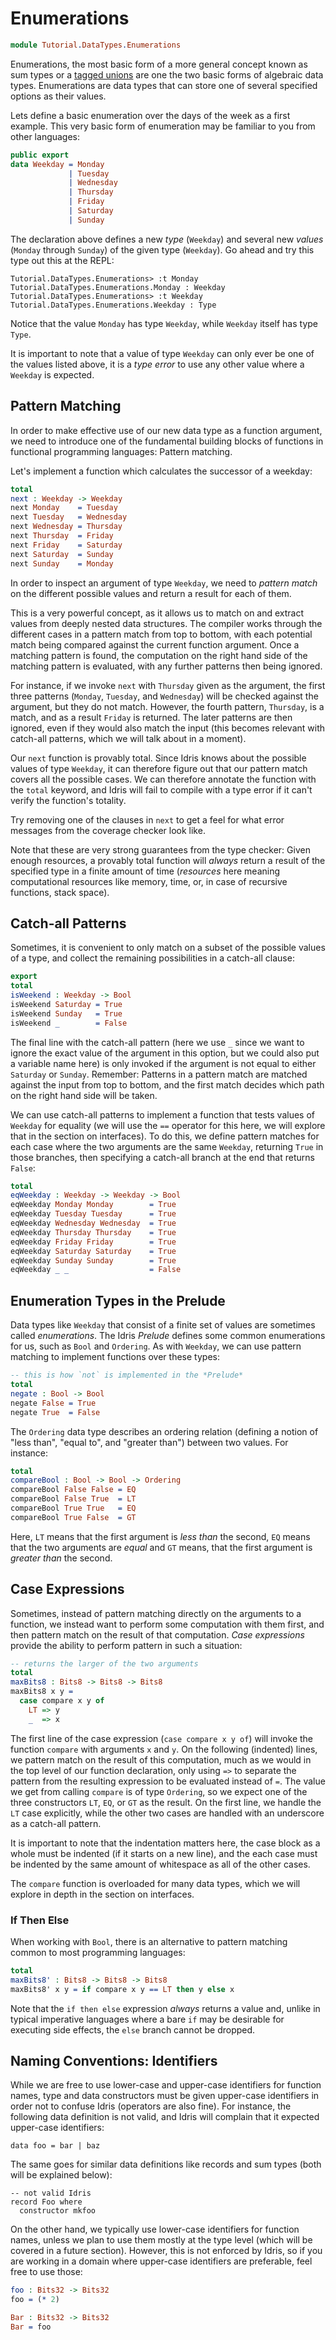 # Enumerations

```idris
module Tutorial.DataTypes.Enumerations
```

Enumerations, the most basic form of a more general concept known as sum types or a [tagged unions](https://en.wikipedia.org/wiki/Tagged_union) are one the two basic forms of algebraic data types. Enumerations are data types that can store one of several specified options as their values.

Lets define a basic enumeration over the days of the week as a first example. This very basic form of enumeration may be familiar to you from other languages:

```idris
public export
data Weekday = Monday
             | Tuesday
             | Wednesday
             | Thursday
             | Friday
             | Saturday
             | Sunday
```

The declaration above defines a new *type* (`Weekday`) and several new *values* (`Monday` through `Sunday`) of the given type (`Weekday`). Go ahead and try this type out this at the REPL:

```repl
Tutorial.DataTypes.Enumerations> :t Monday
Tutorial.DataTypes.Enumerations.Monday : Weekday
Tutorial.DataTypes.Enumerations> :t Weekday
Tutorial.DataTypes.Enumerations.Weekday : Type
```

Notice that the value `Monday` has type `Weekday`, while `Weekday` itself has type `Type`.

It is important to note that a value of type `Weekday` can only ever be one of the values listed above, it is a *type error* to use any other value where a `Weekday` is expected.

## Pattern Matching

In order to make effective use of our new data type as a function argument, we need to introduce one of the fundamental building blocks of functions in functional programming languages: Pattern matching.

Let's implement a function which calculates the successor of a weekday:

```idris
total
next : Weekday -> Weekday
next Monday    = Tuesday
next Tuesday   = Wednesday
next Wednesday = Thursday
next Thursday  = Friday
next Friday    = Saturday
next Saturday  = Sunday
next Sunday    = Monday
```

In order to inspect an argument of type `Weekday`, we need to *pattern match* on the different possible values and return a result for each of them.

This is a very powerful concept, as it allows us to match on and extract values from deeply nested data structures. The compiler works through the different cases in a pattern match from top to bottom, with each potential match being compared against the current function argument. Once a matching pattern is found, the computation on the right hand side of the matching pattern is evaluated, with any further patterns then being ignored.

For instance, if we invoke `next` with `Thursday` given as the argument, the first three patterns (`Monday`, `Tuesday`, and `Wednesday`) will be checked against the argument, but they do not match. However, the fourth pattern, `Thursday`, is a match, and as a result `Friday` is returned. The later patterns are then ignored, even if they would also match the input (this becomes relevant with catch-all patterns, which we will talk about in a moment).

Our `next` function is provably total. Since Idris knows about the possible values of type `Weekday`, it can therefore figure out that our pattern match covers all the possible cases. We can therefore annotate the function with the `total` keyword, and Idris will fail to compile with a type error if it can't verify the function's totality.

Try removing one of the clauses in `next` to get a feel for what error messages from the coverage checker look like.

Note that these are very strong guarantees from the type checker: Given enough resources, a provably total function will *always* return a result of the specified type in a finite amount of time (*resources* here meaning computational resources like memory, time, or, in case of recursive functions, stack space).

## Catch-all Patterns

Sometimes, it is convenient to only match on a subset of the possible values of a type, and collect the remaining possibilities in a catch-all clause:

```idris
export
total
isWeekend : Weekday -> Bool
isWeekend Saturday = True
isWeekend Sunday   = True
isWeekend _        = False
```

The final line with the catch-all pattern (here we use `_` since we want to ignore the exact value of the argument in this option, but we could also put a variable name here) is only invoked if the argument is not equal to either `Saturday` or `Sunday`. Remember: Patterns in a pattern match are matched against the input from top to bottom, and the first match decides which path on the right hand side will be taken.

We can use catch-all patterns to implement a function that tests values of `Weekday` for equality (we will use the `==` operator for this here, we will explore that in the section on interfaces). To do this, we define pattern matches for each case where the two arguments are the same `Weekday`, returning `True` in those branches, then specifying a catch-all branch at the end that returns `False`:

```idris
total
eqWeekday : Weekday -> Weekday -> Bool
eqWeekday Monday Monday        = True
eqWeekday Tuesday Tuesday      = True
eqWeekday Wednesday Wednesday  = True
eqWeekday Thursday Thursday    = True
eqWeekday Friday Friday        = True
eqWeekday Saturday Saturday    = True
eqWeekday Sunday Sunday        = True
eqWeekday _ _                  = False
```

## Enumeration Types in the Prelude

Data types like `Weekday` that consist of a finite set of values are sometimes called *enumerations*. The Idris *Prelude* defines some common enumerations for us, such as `Bool` and `Ordering`. As with `Weekday`, we can use pattern matching to implement functions over these types:

```idris
-- this is how `not` is implemented in the *Prelude*
total
negate : Bool -> Bool
negate False = True
negate True  = False
```

The `Ordering` data type describes an ordering relation (defining a notion of "less than", "equal to", and "greater than") between two values. For instance:

```idris
total
compareBool : Bool -> Bool -> Ordering
compareBool False False = EQ
compareBool False True  = LT
compareBool True True   = EQ
compareBool True False  = GT
```

Here, `LT` means that the first argument is *less than* the second, `EQ` means that the two arguments are *equal* and `GT` means, that the first argument is *greater than* the second.

## Case Expressions

Sometimes, instead of pattern matching directly on the arguments to a function, we instead want to perform some computation with them first, and then pattern match on the result of that computation. *Case expressions* provide the ability to perform pattern in such a situation:

```idris
-- returns the larger of the two arguments
total
maxBits8 : Bits8 -> Bits8 -> Bits8
maxBits8 x y =
  case compare x y of
    LT => y
    _  => x
```

The first line of the case expression (`case compare x y of`) will invoke the function `compare` with arguments `x` and `y`. On the following (indented) lines, we pattern match on the result of this computation, much as we would in the top level of our function declaration, only using `=>` to separate the pattern from the resulting expression to be evaluated instead of `=`. The value we get from calling `compare` is of type `Ordering`, so we expect one of the three constructors `LT`, `EQ`, or `GT` as the result. On the first line, we handle the `LT` case explicitly, while the other two cases are handled with an underscore as a catch-all pattern.

It is important to note that the indentation matters here, the case block as a whole must be indented (if it starts on a new line), and the each case must be indented by the same amount of whitespace as all of the other cases.

The `compare` function is overloaded for many data types, which we will explore in depth in the section on interfaces.

### If Then Else

When working with `Bool`, there is an alternative to pattern matching common to most programming languages:

```idris
total
maxBits8' : Bits8 -> Bits8 -> Bits8
maxBits8' x y = if compare x y == LT then y else x
```

Note that the `if then else` expression *always* returns a value and, unlike in typical imperative languages where a bare `if` may be desirable for executing side effects, the `else` branch cannot be dropped.

## Naming Conventions: Identifiers

While we are free to use lower-case and upper-case identifiers for function names, type and data constructors must be given upper-case identifiers in order not to confuse Idris (operators are also fine). For instance, the following data definition is not valid, and Idris will complain that it expected upper-case identifiers:

```repl
data foo = bar | baz
```

The same goes for similar data definitions like records and sum types (both will be explained below):

```repl
-- not valid Idris
record Foo where
  constructor mkfoo
```

On the other hand, we typically use lower-case identifiers for function names, unless we plan to use them mostly at the type level (which will be covered in a future section). However, this is not enforced by Idris, so if you are working in a domain where upper-case identifiers are preferable, feel free to use those:

```idris
foo : Bits32 -> Bits32
foo = (* 2)

Bar : Bits32 -> Bits32
Bar = foo
```

<!-- vi: filetype=idris2:syntax=markdown
-->
